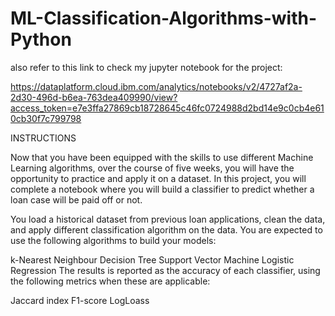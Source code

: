 # ML-Classification-Algorithms-with-Python

also refer to this link to check my jupyter notebook for the project:

https://dataplatform.cloud.ibm.com/analytics/notebooks/v2/4727af2a-2d30-496d-b6ea-763dea409990/view?access_token=e7e3ffa27869cb18728645c46fc0724988d2bd14e9c0cb4e610cb30f7c799798

INSTRUCTIONS

Now that you have been equipped with the skills to use different Machine Learning algorithms, over the course of five weeks, you will have the opportunity to practice and apply it on a dataset. In this project, you will complete a notebook where you will build a classifier to predict whether a loan case will be paid off or not. 

You load a historical dataset from previous loan applications, clean the data, and apply different classification algorithm on the data. You are expected to use the following algorithms to build your models:

k-Nearest Neighbour
Decision Tree
Support Vector Machine
Logistic Regression
The results is reported as the accuracy of each classifier, using the following metrics when these are applicable:

Jaccard index
F1-score
LogLoass
